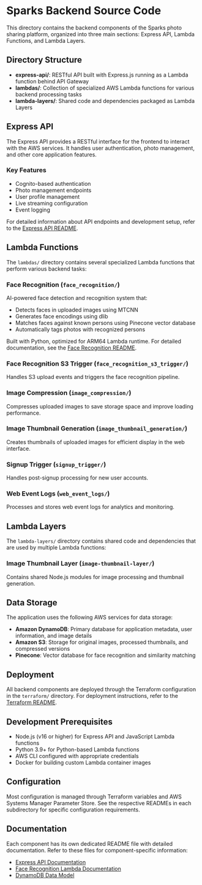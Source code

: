 # Sparks Backend Source Code

This directory contains the backend components of the Sparks photo sharing platform, organized into three main sections: Express API, Lambda Functions, and Lambda Layers.

## Directory Structure

- **express-api/**: RESTful API built with Express.js running as a Lambda function behind API Gateway
- **lambdas/**: Collection of specialized AWS Lambda functions for various backend processing tasks
- **lambda-layers/**: Shared code and dependencies packaged as Lambda Layers

## Express API

The Express API provides a RESTful interface for the frontend to interact with the AWS services. It handles user authentication, photo management, and other core application features.

### Key Features

- Cognito-based authentication
- Photo management endpoints
- User profile management
- Live streaming configuration
- Event logging

For detailed information about API endpoints and development setup, refer to the [Express API README](./express-api/README.md).

## Lambda Functions

The `lambdas/` directory contains several specialized Lambda functions that perform various backend tasks:

### Face Recognition (`face_recognition/`)

AI-powered face detection and recognition system that:
- Detects faces in uploaded images using MTCNN
- Generates face encodings using dlib
- Matches faces against known persons using Pinecone vector database
- Automatically tags photos with recognized persons

Built with Python, optimized for ARM64 Lambda runtime. For detailed documentation, see the [Face Recognition README](./lambdas/face_recognition/README.md).

### Face Recognition S3 Trigger (`face_recognition_s3_trigger/`)

Handles S3 upload events and triggers the face recognition pipeline.

### Image Compression (`image_compression/`)

Compresses uploaded images to save storage space and improve loading performance.

### Image Thumbnail Generation (`image_thumbnail_generation/`)

Creates thumbnails of uploaded images for efficient display in the web interface.

### Signup Trigger (`signup_trigger/`)

Handles post-signup processing for new user accounts.

### Web Event Logs (`web_event_logs/`)

Processes and stores web event logs for analytics and monitoring.

## Lambda Layers

The `lambda-layers/` directory contains shared code and dependencies that are used by multiple Lambda functions:

### Image Thumbnail Layer (`image-thumbnail-layer/`)

Contains shared Node.js modules for image processing and thumbnail generation.

## Data Storage

The application uses the following AWS services for data storage:

- **Amazon DynamoDB**: Primary database for application metadata, user information, and image details
- **Amazon S3**: Storage for original images, processed thumbnails, and compressed versions
- **Pinecone**: Vector database for face recognition and similarity matching

## Deployment

All backend components are deployed through the Terraform configuration in the `terraform/` directory. For deployment instructions, refer to the [Terraform README](../terraform/README.md).

## Development Prerequisites

- Node.js (v16 or higher) for Express API and JavaScript Lambda functions
- Python 3.9+ for Python-based Lambda functions
- AWS CLI configured with appropriate credentials
- Docker for building custom Lambda container images

## Configuration

Most configuration is managed through Terraform variables and AWS Systems Manager Parameter Store. See the respective READMEs in each subdirectory for specific configuration requirements.

## Documentation

Each component has its own dedicated README file with detailed documentation. Refer to these files for component-specific information:

- [Express API Documentation](./express-api/README.md)
- [Face Recognition Lambda Documentation](./lambdas/face_recognition/README.md)
- [DynamoDB Data Model](../data_model.md)
